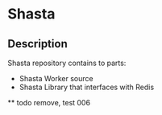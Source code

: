 # Shasta

## Description
Shasta repository contains to parts:
- Shasta Worker source
- Shasta Library that interfaces with Redis

** todo remove, test 006




